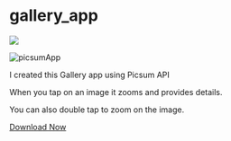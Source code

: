 # gallery_app
![](https://img.shields.io/static/v1?style=for-the-badge&label=POWERED%20BY&message=FLUTTER&color=02569B&logo=FLUTTER)

![picsumApp](https://github.com/tanaysarkar0408/gallery_app/assets/108966939/46af4bbb-83cd-4a69-a6bc-d9435609ba02)

I created this Gallery app using Picsum API <br>

When you tap on an image it zooms and provides details. <br>

You can also double tap to zoom on the image.


[Download Now](https://github.com/tanaysarkar0408/gallery_app/releases)
